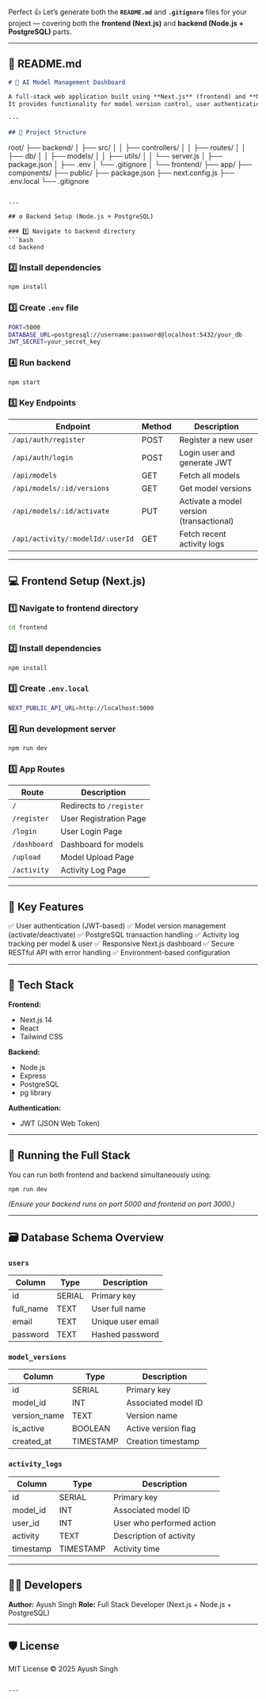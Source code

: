 Perfect 👍 Let’s generate both the **`README.md`** and **`.gitignore`** files for your project — covering both the **frontend (Next.js)** and **backend (Node.js + PostgreSQL)** parts.

---

## 🧾 **README.md**

```markdown
# 🚚 AI Model Management Dashboard

A full-stack web application built using **Next.js** (frontend) and **Node.js + Express + PostgreSQL** (backend).  
It provides functionality for model version control, user authentication, activity logging, and dashboard-based model monitoring.

---

## 🧱 Project Structure

```

root/
├── backend/
│   ├── src/
│   │   ├── controllers/
│   │   ├── routes/
│   │   ├── db/
│   │   ├── models/
│   │   ├── utils/
│   │   └── server.js
│   ├── package.json
│   ├── .env
│   └── .gitignore
│
└── frontend/
├── app/
├── components/
├── public/
├── package.json
├── next.config.js
├── .env.local
└── .gitignore

````

---

## ⚙️ Backend Setup (Node.js + PostgreSQL)

### 1️⃣ Navigate to backend directory
```bash
cd backend
````

### 2️⃣ Install dependencies

```bash
npm install
```

### 3️⃣ Create `.env` file

```bash
PORT=5000
DATABASE_URL=postgresql://username:password@localhost:5432/your_db
JWT_SECRET=your_secret_key
```

### 4️⃣ Run backend

```bash
npm start
```

### 5️⃣ Key Endpoints

| Endpoint                         | Method | Description                              |
| -------------------------------- | ------ | ---------------------------------------- |
| `/api/auth/register`             | POST   | Register a new user                      |
| `/api/auth/login`                | POST   | Login user and generate JWT              |
| `/api/models`                    | GET    | Fetch all models                         |
| `/api/models/:id/versions`       | GET    | Get model versions                       |
| `/api/models/:id/activate`       | PUT    | Activate a model version (transactional) |
| `/api/activity/:modelId/:userId` | GET    | Fetch recent activity logs               |

---

## 💻 Frontend Setup (Next.js)

### 1️⃣ Navigate to frontend directory

```bash
cd frontend
```

### 2️⃣ Install dependencies

```bash
npm install
```

### 3️⃣ Create `.env.local`

```bash
NEXT_PUBLIC_API_URL=http://localhost:5000
```

### 4️⃣ Run development server

```bash
npm run dev
```

### 5️⃣ App Routes

| Route        | Description              |
| ------------ | ------------------------ |
| `/`          | Redirects to `/register` |
| `/register`  | User Registration Page   |
| `/login`     | User Login Page          |
| `/dashboard` | Dashboard for models     |
| `/upload`    | Model Upload Page        |
| `/activity`  | Activity Log Page        |

---

## 🧩 Key Features

✅ User authentication (JWT-based)
✅ Model version management (activate/deactivate)
✅ PostgreSQL transaction handling
✅ Activity log tracking per model & user
✅ Responsive Next.js dashboard
✅ Secure RESTful API with error handling
✅ Environment-based configuration

---

## 🧰 Tech Stack

**Frontend:**

* Next.js 14
* React
* Tailwind CSS

**Backend:**

* Node.js
* Express
* PostgreSQL
* pg library

**Authentication:**

* JWT (JSON Web Token)

---

## 🚀 Running the Full Stack

You can run both frontend and backend simultaneously using:

```bash
npm run dev
```

*(Ensure your backend runs on port 5000 and frontend on port 3000.)*

---

## 🗃️ Database Schema Overview

### `users`

| Column    | Type   | Description       |
| --------- | ------ | ----------------- |
| id        | SERIAL | Primary key       |
| full_name | TEXT   | User full name    |
| email     | TEXT   | Unique user email |
| password  | TEXT   | Hashed password   |

### `model_versions`

| Column       | Type      | Description         |
| ------------ | --------- | ------------------- |
| id           | SERIAL    | Primary key         |
| model_id     | INT       | Associated model ID |
| version_name | TEXT      | Version name        |
| is_active    | BOOLEAN   | Active version flag |
| created_at   | TIMESTAMP | Creation timestamp  |

### `activity_logs`

| Column    | Type      | Description               |
| --------- | --------- | ------------------------- |
| id        | SERIAL    | Primary key               |
| model_id  | INT       | Associated model ID       |
| user_id   | INT       | User who performed action |
| activity  | TEXT      | Description of activity   |
| timestamp | TIMESTAMP | Activity time             |

---

## 🧑‍💻 Developers

**Author:** Ayush Singh
**Role:** Full Stack Developer (Next.js + Node.js + PostgreSQL)

---

## 🛡️ License

MIT License © 2025 Ayush Singh

````

---


